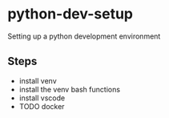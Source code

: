 # python-dev-setup

Setting up a python development environment

## Steps

* install venv
* install the venv bash functions
* install vscode
* TODO docker
